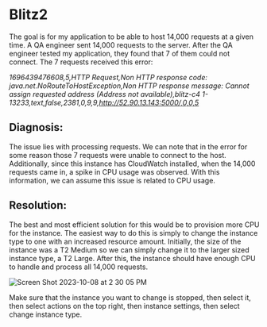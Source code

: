 # Blitz2

The goal is for my application to be able to host 14,000 requests at a given time. A QA engineer sent 14,000 requests to the server. After the QA engineer tested my application, they found that 7 of them could not connect. The 7 requests received this error:

*1696439476608,5,HTTP Request,Non HTTP response code: java.net.NoRouteToHostException,Non HTTP response message: Cannot assign requested address (Address not available),blitz-c4 1-13233,text,false,2381,0,9,9,http://52.90.13.143:5000/,0,0,5*

## Diagnosis:
The issue lies with processing requests. We can note that in the error for some reason those 7 requests were unable to connect to the host. Additionally, since this instance has CloudWatch installed, when the 14,000 requests came in, a spike in CPU usage was observed. With this information, we can assume this issue is related to CPU usage.

## Resolution:
The best and most efficient solution for this would be to provision more CPU for the instance. The easiest way to do this is simply to change the instance type to one with an increased resource amount. Initially, the size of the instance was a T2 Medium so we can simply change it to the larger sized instance type, a T2 Large. After this, the instance should have enough CPU to handle and process all 14,000 requests. 
 
![Screen Shot 2023-10-08 at 2 30 05 PM](https://github.com/Sameen-k/Blitz2/assets/128739962/79f0495b-a7c1-4d0f-970c-0f03eed3cf00)

Make sure that the instance you want to change is stopped, then select it, then select actions on the top right, then instance settings, then select change instance type. 
